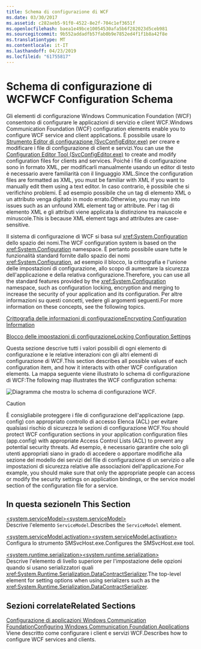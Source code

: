 ```yaml
---
title: Schema di configurazione di WCF
ms.date: 03/30/2017
ms.assetid: c282aeb5-91f0-4522-8e2f-704c1ef3651f
ms.openlocfilehash: baea1e49bce10054530afa5b6f282023d5ceb981
ms.sourcegitcommit: 9b552addadfb57fab0b9e7852ed4f1f1b8a42f8e
ms.translationtype: MT
ms.contentlocale: it-IT
ms.lasthandoff: 04/23/2019
ms.locfileid: "61755817"
---
```

# <a name="wcf-configuration-schema"></a><span data-ttu-id="a6ec4-102">Schema di configurazione di WCF</span><span class="sxs-lookup"><span data-stu-id="a6ec4-102">WCF Configuration Schema</span></span>
<span data-ttu-id="a6ec4-103">Gli elementi di configurazione Windows Communication Foundation (WCF) consentono di configurare le applicazioni di servizio e client WCF.</span><span class="sxs-lookup"><span data-stu-id="a6ec4-103">Windows Communication Foundation (WCF) configuration elements enable you to configure WCF service and client applications.</span></span> <span data-ttu-id="a6ec4-104">È possibile usare lo [Strumento Editor di configurazione (SvcConfigEditor.exe)](../../../../../docs/framework/wcf/configuration-editor-tool-svcconfigeditor-exe.md) per creare e modificare i file di configurazione di client e servizi.</span><span class="sxs-lookup"><span data-stu-id="a6ec4-104">You can use the [Configuration Editor Tool (SvcConfigEditor.exe)](../../../../../docs/framework/wcf/configuration-editor-tool-svcconfigeditor-exe.md) to create and modify configuration files for clients and services.</span></span> <span data-ttu-id="a6ec4-105">Poiché i file di configurazione sono in formato XML, per modificarli manualmente usando un editor di testo è necessario avere familiarità con il linguaggio XML.</span><span class="sxs-lookup"><span data-stu-id="a6ec4-105">Since the configuration files are formatted as XML, you must be familiar with XML if you want to manually edit them using a text editor.</span></span> <span data-ttu-id="a6ec4-106">In caso contrario, è possibile che si verifichino problemi. È ad esempio possibile che un tag di elemento XML o un attributo venga digitato in modo errato.</span><span class="sxs-lookup"><span data-stu-id="a6ec4-106">Otherwise, you may run into issues such as an unfound XML element tag or attribute.</span></span> <span data-ttu-id="a6ec4-107">Per i tag di elemento XML e gli attributi viene applicata la distinzione tra maiuscole e minuscole.</span><span class="sxs-lookup"><span data-stu-id="a6ec4-107">This is because XML element tags and attributes are case-sensitive.</span></span>  
  
 <span data-ttu-id="a6ec4-108">Il sistema di configurazione di WCF si basa sul <xref:System.Configuration> dello spazio dei nomi.</span><span class="sxs-lookup"><span data-stu-id="a6ec4-108">The WCF configuration system is based on the <xref:System.Configuration> namespace.</span></span> <span data-ttu-id="a6ec4-109">È pertanto possibile usare tutte le funzionalità standard fornite dallo spazio dei nomi <xref:System.Configuration>, ad esempio il blocco, la crittografia e l'unione delle impostazioni di configurazione, allo scopo di aumentare la sicurezza dell'applicazione e della relativa configurazione.</span><span class="sxs-lookup"><span data-stu-id="a6ec4-109">Therefore, you can use all the standard features provided by the <xref:System.Configuration> namespace, such as configuration locking, encryption and merging to increase the security of your application and its configuration.</span></span> <span data-ttu-id="a6ec4-110">Per altre informazioni su questi concetti, vedere gli argomenti seguenti.</span><span class="sxs-lookup"><span data-stu-id="a6ec4-110">For more information on these concepts, see the following topics.</span></span>  
  
 [<span data-ttu-id="a6ec4-111">Crittografia delle informazioni di configurazione</span><span class="sxs-lookup"><span data-stu-id="a6ec4-111">Encrypting Configuration Information</span></span>](https://go.microsoft.com/fwlink/?LinkId=95337)  
  
 [<span data-ttu-id="a6ec4-112">Blocco delle impostazioni di configurazione</span><span class="sxs-lookup"><span data-stu-id="a6ec4-112">Locking Configuration Settings</span></span>](https://go.microsoft.com/fwlink/?LinkId=95338)  
  
 <span data-ttu-id="a6ec4-113">Questa sezione descrive tutti i valori possibili di ogni elemento di configurazione e le relative interazioni con gli altri elementi di configurazione di WCF.</span><span class="sxs-lookup"><span data-stu-id="a6ec4-113">This section describes all possible values of each configuration item, and how it interacts with other WCF configuration elements.</span></span> <span data-ttu-id="a6ec4-114">La mappa seguente viene illustrato lo schema di configurazione di WCF:</span><span class="sxs-lookup"><span data-stu-id="a6ec4-114">The following map illustrates the WCF configuration schema:</span></span>  
  
 ![Diagramma che mostra lo schema di configurazione WCF.](./media/index/windows-communication-foundation-configuration-schema.gif)  
  
> [!CAUTION]
>  <span data-ttu-id="a6ec4-116">È consigliabile proteggere i file di configurazione dell'applicazione (app. config) con appropriato controllo di accesso Elenca (ACL) per evitare qualsiasi rischio di sicurezza le sezioni di configurazione WCF.</span><span class="sxs-lookup"><span data-stu-id="a6ec4-116">You should protect WCF configuration sections in your application configuration files (app.config) with appropriate Access Control Lists (ACL) to prevent any potential security threats.</span></span>  <span data-ttu-id="a6ec4-117">Ad esempio, è necessario garantire che solo gli utenti appropriati siano in grado di accedere o apportare modifiche alla sezione del modello dei servizi del file di configurazione di un servizio o alle impostazioni di sicurezza relative alle associazioni dell'applicazione.</span><span class="sxs-lookup"><span data-stu-id="a6ec4-117">For example, you should make sure that only the appropriate people can access or modify the security settings on application bindings, or the service model section of the configuration file for a service.</span></span>  
  
## <a name="in-this-section"></a><span data-ttu-id="a6ec4-118">In questa sezione</span><span class="sxs-lookup"><span data-stu-id="a6ec4-118">In This Section</span></span>  
 [<span data-ttu-id="a6ec4-119">\<system.serviceModel></span><span class="sxs-lookup"><span data-stu-id="a6ec4-119">\<system.serviceModel></span></span>](../../../../../docs/framework/configure-apps/file-schema/wcf/system-servicemodel.md)  
 <span data-ttu-id="a6ec4-120">Descrive l'elemento `ServiceModel`.</span><span class="sxs-lookup"><span data-stu-id="a6ec4-120">Describes the `ServiceModel` element.</span></span>  
  
 [<span data-ttu-id="a6ec4-121">\<system.serviceModel.activation></span><span class="sxs-lookup"><span data-stu-id="a6ec4-121">\<system.serviceModel.activation></span></span>](../../../../../docs/framework/configure-apps/file-schema/wcf/system-servicemodel-activation.md)  
 <span data-ttu-id="a6ec4-122">Configura lo strumento SMSvcHost.exe.</span><span class="sxs-lookup"><span data-stu-id="a6ec4-122">Configures the SMSvcHost.exe tool.</span></span>  
  
 [<span data-ttu-id="a6ec4-123">\<system.runtime.serialization></span><span class="sxs-lookup"><span data-stu-id="a6ec4-123">\<system.runtime.serialization></span></span>](../../../../../docs/framework/configure-apps/file-schema/wcf/system-runtime-serialization.md)  
 <span data-ttu-id="a6ec4-124">Descrive l'elemento di livello superiore per l'impostazione delle opzioni quando si usano serializzatori quali <xref:System.Runtime.Serialization.DataContractSerializer>.</span><span class="sxs-lookup"><span data-stu-id="a6ec4-124">The top-level element for setting options when using serializers such as the <xref:System.Runtime.Serialization.DataContractSerializer>.</span></span>  
  
## <a name="related-sections"></a><span data-ttu-id="a6ec4-125">Sezioni correlate</span><span class="sxs-lookup"><span data-stu-id="a6ec4-125">Related Sections</span></span>  
 [<span data-ttu-id="a6ec4-126">Configurazione di applicazioni Windows Communication Foundation</span><span class="sxs-lookup"><span data-stu-id="a6ec4-126">Configuring Windows Communication Foundation Applications</span></span>](../../../wcf/configuring-services.md)  
 <span data-ttu-id="a6ec4-127">Viene descritto come configurare i client e servizi WCF.</span><span class="sxs-lookup"><span data-stu-id="a6ec4-127">Describes how to configure WCF services and clients.</span></span>
